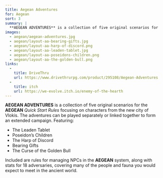 ```yaml
---
title: Aegean Adventures
for: Aegean
sort: 3
summary: |
  **AEGEAN ADVENTURES** is a collection of five original scenarios for the **AEGEAN** *Quick Start Rules* focusing on characters from the new city of Vlokis. The adventures can be played separately or linked together to form an extended campaign.
images:
  - aegean/aegean-adventures.jpg
  - aegean/layout-aa-bearing-gifts.jpg
  - aegean/layout-aa-harp-of-discord.png
  - aegean/layout-aa-leaden-tablet.jpg
  - aegean/layout-aa-poseidons-children.png
  - aegean/layout-aa-the-golden-bull.png
links:
  -
    title: DriveThru
    url: https://www.drivethrurpg.com/product/295108/Aegean-Adventures
  -
    title: itch
    url: https://we-evolve.itch.io/enemy-of-the-hearth
---
```


**AEGEAN ADVENTURES** is a collection of five original scenarios for the **AEGEAN** *Quick Start Rules* focusing on characters from the new city of Vlokis. The adventures can be played separately or linked together to form an extended campaign. Featuring:

- The Leaden Tablet
- Poseidon’s Children
- The Harp of Discord
- Bearing Gifts
- The Curse of the Golden Bull

Included are rules for managing NPCs in the **AEGEAN** system, along with stats for 18 adversaries, covering many of the people and fauna you would expect to meet in the ancient world.